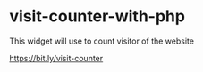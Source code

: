 # visit-counter-with-php
This widget will use to count visitor of the website

https://bit.ly/visit-counter
